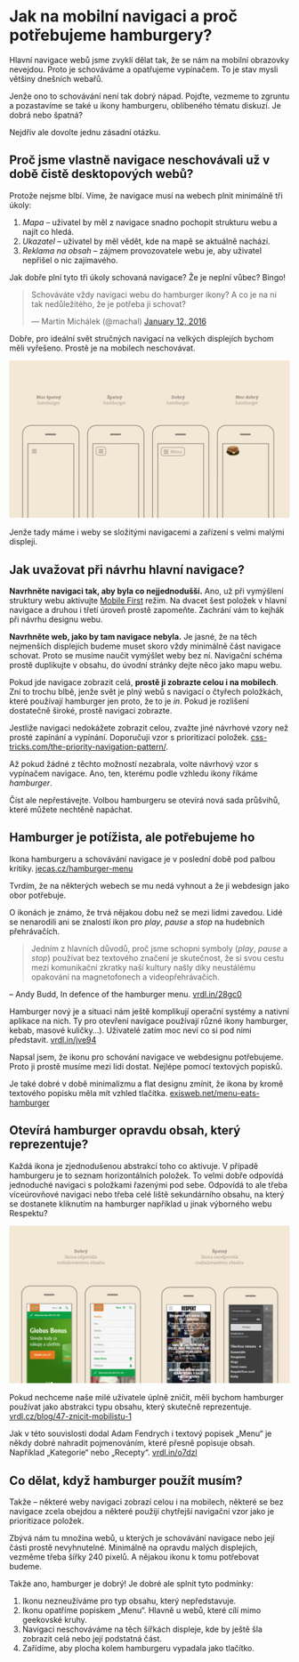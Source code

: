 # Jak na mobilní navigaci a proč potřebujeme hamburgery?

Hlavní navigace webů jsme zvyklí dělat tak, že se nám na mobilní obrazovky nevejdou. Proto je schováváme a opatřujeme vypínačem. To je stav mysli většiny dnešních webařů. 

Jenže ono to schovávání není tak dobrý nápad. Pojďte, vezmeme to zgruntu a pozastavíme se také u ikony hamburgeru, oblíbeného tématu diskuzí. Je dobrá nebo špatná?

Nejdřív ale dovolte jednu zásadní otázku.

## Proč jsme vlastně navigace neschovávali už v době čistě desktopových webů?

Protože nejsme blbí. Víme, že navigace musí na webech plnit minimálně tři úkoly:

1. *Mapa* – uživatel by měl z navigace snadno pochopit strukturu webu a najít co hledá.
2. *Ukazatel*  – uživatel by měl vědět, kde na mapě se aktuálně nachází.
3. *Reklama na obsah* – zájmem provozovatele webu je, aby uživatel nepřišel o nic zajímavého.

Jak dobře plní tyto tři úkoly schovaná navigace? Že je neplní vůbec? Bingo!

<!-- TODO nahradit obrazkem: -->
<blockquote class="twitter-tweet" data-lang="en"><p lang="cs" dir="ltr">Schováváte vždy navigaci webu do hamburger ikony? A co je na ni tak nedůležitého, že je potřeba ji schovat?</p>&mdash; Martin Michálek (@machal) <a href="https://twitter.com/machal/status/686878575400714240">January 12, 2016</a></blockquote>
<script async src="//platform.twitter.com/widgets.js" charset="utf-8"></script>

Dobře, pro ideální svět stručných navigací na velkých displejích bychom měli vyřešeno. Prostě je na mobilech neschovávat. 

![Dobré a špatné hamburgery](dist/images/original/hamburger-variants.jpg)

Jenže tady máme i weby se složitými navigacemi a zařízení s velmi malými displeji. 

## Jak uvažovat při návrhu hlavní navigace?

**Navrhněte navigaci tak, aby byla co nejjednodušší.** Ano, už při vymýšlení struktury webu aktivujte [Mobile First](mobile-first.md) režim. Na dvacet šest položek v hlavní navigace a druhou i třetí úroveň prostě zapomeňte. Zachrání vám to kejhák při návrhu designu webu.

**Navrhněte web, jako by tam navigace nebyla.** Je jasné, že na těch nejmenších displejích budeme muset skoro vždy minimálně část navigace schovat. Proto se musíme naučit vymýšlet weby bez ní. Navigační schéma prostě duplikujte v obsahu, do úvodní stránky dejte něco jako mapu webu.

Pokud jde navigace zobrazit celá, **prostě ji zobrazte celou i na mobilech**. Zní to trochu blbě, jenže svět je plný webů s navigací o čtyřech položkách, které používají hamburger jen proto, že to je *in*. Pokud je rozlišení dostatečně široké, prostě navigaci zobrazte. 

Jestliže navigaci nedokážete zobrazit celou, zvažte jiné návrhové vzory než prosté zapínání a vypínání. Doporučuji vzor s prioritizací položek. [css-tricks.com/the-priority-navigation-pattern/](https://css-tricks.com/the-priority-navigation-pattern/).

Až pokud žádné z těchto možností nezabrala, volte návrhový vzor s vypínačem navigace. Ano, ten, kterému podle vzhledu ikony říkáme *hamburger*. 

Číst ale nepřestávejte. Volbou hamburgeru se otevírá nová sada průšvihů, které můžete nechtěně napáchat.

## Hamburger je potížista, ale potřebujeme ho

Ikona hamburgeru a schovávání navigace je v poslední době pod palbou kritiky. [jecas.cz/hamburger-menu](http://jecas.cz/hamburger-menu) 

Tvrdím, že na některých webech se mu nedá vyhnout a že ji webdesign jako obor potřebuje.

O ikonách je známo, že trvá nějakou dobu než se mezi lidmi zavedou. Lidé se nenarodili ani se znalostí ikon pro *play*, *pause* a *stop* na hudebních přehrávačích. 

> Jedním z hlavních důvodů, proč jsme schopni symboly (*play*, *pause* a *stop*) používat bez textového značení je skutečnost, že si svou cestu mezi komunikační zkratky naší kultury našly díky neustálému opakování na magnetofonech a videopřehrávačích.

– Andy Budd, In defence of the hamburger menu. [vrdl.in/28gc0](http://www.andybudd.com/archives/2016/01/in_defence_of_the_hamburger_menu/)

Hamburger nový je a situaci nám ještě komplikují operační systémy a nativní aplikace na nich. Ty pro otevření navigace používají různé ikony hamburger, kebab, masové kuličky…). Uživatelé zatím moc neví co si pod nimi představit. [vrdl.in/jve94](https://twitter.com/lukew/status/591296890030915585)

Napsal jsem, že ikonu pro schování navigace ve webdesignu potřebujeme. Proto ji  prostě musíme mezi lidi dostat. Nejlépe pomocí textových popisků.

Je také dobré v době minimalizmu a flat designu zmínit, že ikona by kromě textového popisku měla mít vzhled tlačítka. [exisweb.net/menu-eats-hamburger](http://exisweb.net/menu-eats-hamburger)

## Otevírá hamburger opravdu obsah, který reprezentuje?

Každá ikona je zjednodušenou abstrakcí toho co aktivuje. V případě hamburgeru je to seznam horizontálních položek. To velmi dobře odpovídá jednoduché navigaci s položkami řazenými pod sebe.  Odpovídá to ale třeba víceúrovňové navigaci nebo třeba celé liště sekundárního obsahu, na který se dostanete kliknutím na hamburger například u jinak výborného webu Respektu? 

![Špatný symbol pro zobrazení sekundárního obsahu](dist/images/original/hamburger-abstraction.jpg)

Pokud nechceme naše milé uživatele úplně zničit, měli bychom hamburger používat jako abstrakci typu obsahu, který skutečně reprezentuje. [vrdl.cz/blog/47-znicit-mobilistu-1](http://www.vzhurudolu.cz/blog/47-znicit-mobilistu-1)

Jak v této souvislosti dodal Adam Fendrych i textový popisek „Menu“ je někdy dobré nahradit pojmenováním, které přesně popisuje obsah. Například „Kategorie“ nebo „Recepty“. [vrdl.in/o7dzl](https://twitter.com/adlo/status/720266123774713856)


## Co dělat, když hamburger použít musím?

Takže – některé weby navigaci zobrazí celou i na mobilech, některé se bez navigace zcela obejdou a některé použijí chytřejší navigační vzor jako je prioritizace položek. 

Zbývá nám tu množina webů, u kterých je schovávání navigace nebo její části prostě nevyhnutelné. Minimálně na opravdu malých displejích, vezměme třeba šířky 240 pixelů. A nějakou ikonu k tomu potřebovat budeme.

Takže ano, hamburger je dobrý! Je dobré ale splnit tyto podmínky:

1. Ikonu nezneužíváme pro typ obsahu, který nepředstavuje.
2. Ikonu opatříme popiskem „Menu“. Hlavně u webů, které cílí mimo geekovské kruhy. 
3. Navigaci neschováváme na těch šířkách displeje, kde by ještě šla zobrazit celá nebo její podstatná část.
4. Zařídíme, aby plocha kolem hamburgeru vypadala jako tlačítko.
